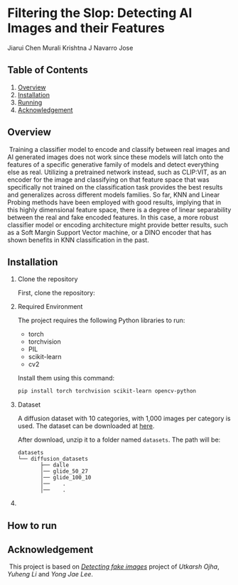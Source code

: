 # **Filtering the Slop: Detecting AI Images and their Features**

Jiarui Chen
Murali Krishtna J
Navarro Jose

## Table of Contents

1. [Overview](#Overview)
2. [Installation](#Installtion)
3. [Running](#Running)
4. [Acknowledgement](#Acknowledgement)

## Overview

​	Training a classifier model to encode and classify between real images and AI generated images does not work since these models will latch onto the features of a specific generative family of models and detect everything else as real. Utilizing a pretrained network instead, such as CLIP:VIT, as an encoder for the image and classifying on that feature space that was specifically not trained on the classification task provides the best results and generalizes across different models families. So far, KNN and Linear Probing methods have been employed with good results, implying that in this highly dimensional feature space, there is a degree of linear separability between the real and fake encoded features. In this case, a more robust classifier model or encoding architecture might provide better results, such as a Soft Margin Support Vector machine, or a DINO encoder that has shown benefits in KNN classification in the past.

## Installation

1. Clone the repository

    First, clone the repository: 

2. Required Environment

    The project requires the following Python libraries to run:

    - torch
    - torchvision
    - PIL
    - scikit-learn
    - cv2

    Install them using this command: 

    ```bash
    pip install torch torchvision scikit-learn opencv-python
    ```

    

3. Dataset

    A diffusion dataset with 10 categories, with 1,000 images per category is used. The dataset can be downloaded at [here](https://drive.google.com/file/d/1FXlGIRh_Ud3cScMgSVDbEWmPDmjcrm1t/view). 

    After download, unzip it to a folder named `datasets`. The path will be:
    ```
    datasets
    └── diffusion_datasets			
           ├── dalle
           │── glide_50_27
           │── glide_100_10
           │──    .
           │──    .
    ```

    

4. 

## How to run

## Acknowledgement

​	This project is based on [*Detecting fake images*](https://utkarshojha.github.io/universal-fake-detection/) project of *Utkarsh Ojha*, *Yuheng Li* and *Yong Jae Lee*. 